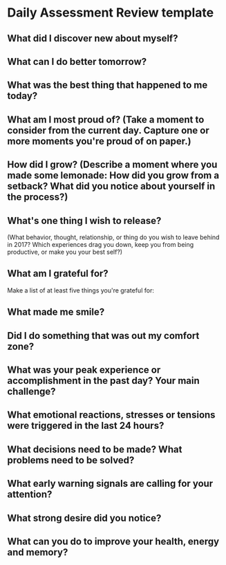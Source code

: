 # Daily Assessment Review template

## **What did I discover new about myself?**

## **What can I do better tomorrow?**

## **What was the best thing that happened to me today?**

## **What am I most proud of? (**Take a moment to consider from the current day. Capture one or more moments you're proud of on paper.**)**

## **How did I grow? (Describe a moment where you made some lemonade: How did you grow from a setback? What did you notice about yourself in the process?)**

## **What's one thing I wish to release?**

(What behavior, thought, relationship, or thing do you wish to leave behind in 2017? Which experiences drag you down, keep you from being productive, or make you your best self?)

## **What am I grateful for?**

Make a list of at least five things you're grateful for:

## **What made me smile?**

## **Did I do something that was out my comfort zone?**

## What was your peak experience or accomplishment in the past day? Your main challenge?

## What emotional reactions, stresses or tensions were triggered in the last 24 hours?

## What decisions need to be made? What problems need to be solved?

## What early warning signals are calling for your attention?

## What strong desire did you notice?

## What can you do to improve your health, energy and memory?